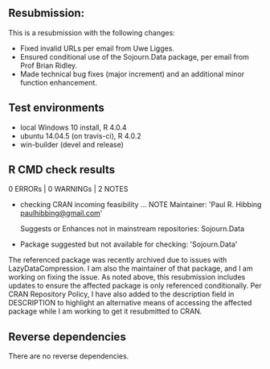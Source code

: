 ## Resubmission:
This is a resubmission with the following changes:

  * Fixed invalid URLs per email from Uwe Ligges.
  * Ensured conditional use of the Sojourn.Data package, per
    email from Prof Brian Ridley.
  * Made technical bug fixes (major increment) and an additional
    minor function enhancement.
    
## Test environments

* local Windows 10 install, R 4.0.4
* ubuntu 14.04.5 (on travis-ci), R 4.0.2
* win-builder (devel and release)

## R CMD check results

0 ERRORs | 0 WARNINGs | 2 NOTES

* checking CRAN incoming feasibility ... NOTE
  Maintainer: 'Paul R. Hibbing <paulhibbing@gmail.com>'

  Suggests or Enhances not in mainstream repositories:
    Sojourn.Data
    
* Package suggested but not available for checking: 'Sojourn.Data'
    
The referenced package was recently archived due to issues with
LazyDataCompression. I am also the maintainer of that
package, and I am working on fixing the issue. As noted above,
this resubmission includes updates to ensure the affected package
is only referenced conditionally. Per CRAN Repository Policy, I
have also added to the description field in DESCRIPTION to
highlight an alternative means of accessing the affected
package while I am working to get it resubmitted to CRAN.
    
## Reverse dependencies

There are no reverse dependencies.
